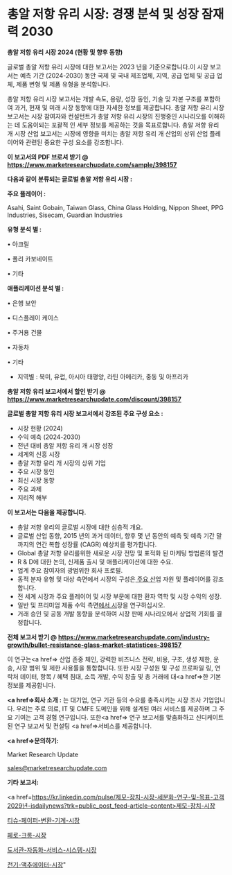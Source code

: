 # 총알 저항 유리 시장: 경쟁 분석 및 성장 잠재력 2030

<strong>총알 저항 유리 시장 2024 (현황 및 향후 동향)</strong>

글로벌 총알 저항 유리 시장에 대한 보고서는 2023 년을 기준으로합니다.이 시장 보고서는 예측 기간 (2024-2030) 동안 국제 및 국내 제조업체, 지역, 공급 업체 및 공급 업체, 제품 변형 및 제품 유형을 분석합니다.

총알 저항 유리 시장 보고서는 개발 속도, 용량, 성장 동인, 기술 및 자본 구조를 포함하여 과거, 현재 및 미래 시장 동향에 대한 자세한 정보를 제공합니다. 총알 저항 유리 시장 보고서는 시장 참여자와 컨설턴트가 총알 저항 유리 시장의 진행중인 시나리오를 이해하는 데 도움이되는 포괄적 인 세부 정보를 제공하는 것을 목표로합니다. 총알 저항 유리 개 시장 산업 보고서는 시장에 영향을 미치는 총알 저항 유리 개 산업의 상위 산업 플레이어와 관련된 중요한 구성 요소를 강조합니다.



<strong>이 보고서의 PDF 브로셔 받기 @ <a href=https://www.marketresearchupdate.com/sample/398157>https://www.marketresearchupdate.com/sample/398157</a></strong>



<strong>다음과 같이 분류되는 글로벌 총알 저항 유리 시장 :</strong>



<strong>주요 플레이어 :</strong>

Asahi, Saint Gobain, Taiwan Glass, China Glass Holding, Nippon Sheet, PPG Industries, Sisecam, Guardian Industries



<strong>유형 분석 별 :</strong>

• 아크릴

• 폴리 카보네이트

• 기타



<strong>애플리케이션 분석 별 :</strong>

• 은행 보안

• 디스플레이 케이스

• 주거용 건물

• 자동차

• 기타

<ul>
  <li>지역별 : 북미, 유럽, 아시아 태평양, 라틴 아메리카, 중동 및 아프리카</li>
</ul>


<strong>총알 저항 유리 보고서에서 할인 받기 @ <a href=https://www.marketresearchupdate.com/discount/398157>https://www.marketresearchupdate.com/discount/398157</a></strong>



<strong>글로벌 총알 저항 유리 시장 보고서에서 강조된 주요 구성 요소 :</strong>
<ul>
  <li>시장 현황 (2024)</li>
  <li>수익 예측 (2024-2030)</li>
  <li>전년 대비 총알 저항 유리 개 시장 성장</li>
  <li>세계의 신흥 시장</li>
  <li>총알 저항 유리 개 시장의 상위 기업</li>
  <li>주요 시장 동인</li>
  <li>최신 시장 동향</li>
  <li>주요 과제</li>
  <li>지리적 해부</li>
</ul>


<strong>이 보고서는 다음을 제공합니다.</strong>
<ul>
  <li>총알 저항 유리의 글로벌 시장에 대한 심층적 개요.</li>
  <li>글로벌 산업 동향, 2015 년의 과거 데이터, 향후 몇 년 동안의 예측 및 예측 기간 말까지의 연간 복합 성장률 (CAGR) 예상치를 평가합니다.</li>
  <li>Global 총알 저항 유리를위한 새로운 시장 전망 및 표적화 된 마케팅 방법론의 발견</li>
  <li>R &amp; D에 대한 논의, 신제품 출시 및 애플리케이션에 대한 수요.</li>
  <li>업계 주요 참여자의 광범위한 회사 프로필.</li>
  <li>동적 분자 유형 및 대상 측면에서 시장의 구성은<a href=> 주요 산</a>업 자원 및 플레이어를 강조합니다.</li>
  <li>전 세계 시장과 주요 플레이어 및 시장 부문에 대한 환자 역학 및 시장 수익의 성장.</li>
  <li>일반 및 프리미엄 제품 수익 측면<a href=>에서 시</a>장을 연구하십시오.</li>
  <li>거래 승인 및 공동 개발 동향을 분석하여 시장 판매 시나리오에서 상업적 기회를 결정합니다.</li>
</ul>



<strong>전체 보고서 받기 @ <a href=https://www.marketresearchupdate.com/industry-growth/bullet-resistance-glass-market-statistices-398157>https://www.marketresearchupdate.com/industry-growth/bullet-resistance-glass-market-statistices-398157</a></strong>

이 연구는<a href=> 산업 존중</a> 체인, 강력한 비즈니스 전략, 비용, 구조, 생성 제한, 운송, 시장 범위 및 제한 사용률을 통합합니다. 또한 시장 구성원 및 구성 프로파일 링, 연락처 데이터, 항목 / 혜택 침대, 소득 개발, 수익 창출 및 총 거래에 대<a href=>한 기본 </a>정보를 제공합니다.



<strong><a href=>회사 소</a>개 :</strong>
는 대기업, 연구 기관 등의 수요를 충족시키는 시장 조사 기업입니다. 우리는 주로 의료, IT 및 CMFE 도메인을 위해 설계된 여러 서비스를 제공하며 그 주요 기여는 고객 경험 연구입니다. 또한<a href=> 연구 보</a>고서를 맞춤화하고 신디케이트 된 연구 보고서 및 컨설팅 <a href=>서비스</a>를 제공합니다.



<strong><a href=>문의하기:</a></strong>

Market Research Update

sales@marketresearchupdate.com



<strong>기타 보고서:</strong>

<a href=https://kr.linkedin.com/pulse/제모-장치-시장-세분화-연구-및-목표-고객2029년-isdailynews?trk=public_post_feed-article-content>제모-장치-시장</a>

<a href=https://www.linkedin.com/pulse/티슈-페이퍼-변환-기계-시장-동향-및-성장-전망-market-matrix-musings-analysis/>티슈-페이퍼-변환-기계-시장</a>

<a href=https://www.linkedin.com/pulse/페로-크롬-시장-진입-전략-및-위험-평가2029년-survey-savvy-insights-360-analysis-tab5f/>페로-크롬-시장</a>

<a href=https://www.linkedin.com/pulse/도서관-자동화-서비스-시스템-시장-규모-및-성장-2023-trendsetters-talk-360-analysis-resrf/>도서관-자동화-서비스-시스템-시장</a>

<a href=https://www.linkedin.com/pulse/전기-액추에이터-시장-현재-및-미래-성장-2030-data-dive-diaries-24-analysis-oegrf/>전기-액추에이터-시장</a>"
